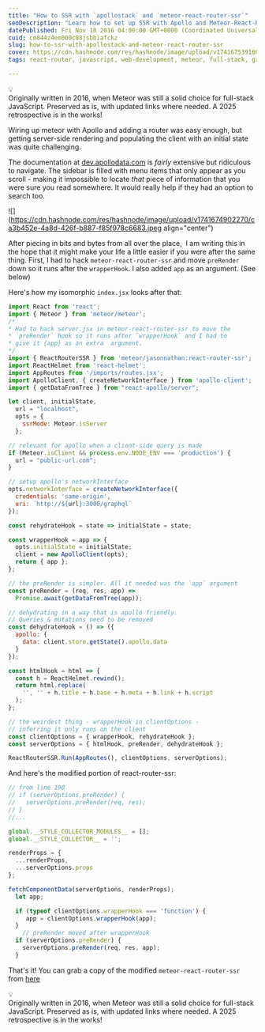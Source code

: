 ```yaml
---
title: "How to SSR with `apollostack` and `meteor-react-router-ssr`"
seoDescription: "Learn how to set up SSR with Apollo and Meteor-React-Router-SSR, handling initial state hydration, preRender hooks, and routing tweaks."
datePublished: Fri Nov 18 2016 04:00:00 GMT+0000 (Coordinated Universal Time)
cuid: cm844z4em000c08jsbbiafckz
slug: how-to-ssr-with-apollostack-and-meteor-react-router-ssr
cover: https://cdn.hashnode.com/res/hashnode/image/upload/v1741675391608/a552d87e-1cc0-4972-a004-9da84651aaf8.webp
tags: react-router, javascript, web-development, meteor, full-stack, graphql, apollo, ssr

---
```


<div data-node-type="callout">
<div data-node-type="callout-emoji">💡</div>
<div data-node-type="callout-text">Originally written in 2016, when Meteor was still a solid choice for full-stack JavaScript. Preserved as is, with updated links where needed. A 2025 retrospective is in the works!</div>
</div>

Wiring up meteor with Apollo and adding a router was easy enough, but getting server-side rendering and populating the client with an initial state was quite challenging.

The documentation at [dev.apollodata.com](http://dev.apollodata.com) is *fairly* extensive but ridiculous to navigate. The sidebar is filled with menu items that only appear as you scroll - making it impossible to locate *that* piece of information that you were sure you read somewhere. It would really help if they had an option to search too.

![](https://cdn.hashnode.com/res/hashnode/image/upload/v1741674902270/ca3b452e-4a8d-426f-b887-f85f978c6683.jpeg align="center")

After piecing in bits and bytes from all over the place,  I am writing this in the hope that it might make your life a little easier if you were after the same thing. First, I had to hack `meteor-react-router-ssr` and move `preRender` down so it runs after the `wrapperHook`. I also added `app` as an argument. (See below)

Here's how my isomorphic `index.jsx` looks after that:

```javascript
import React from 'react';
import { Meteor } from 'meteor/meteor';
/*
* Had to hack server.jsx in meteor-react-router-ssr to move the  
* `preRender` hook so it runs after `wrapperHook` and I had to 
* give it {app} as an extra  argument.
*/
import { ReactRouterSSR } from 'meteor/jasonnathan:react-router-ssr';
import ReactHelmet from 'react-helmet';
import AppRoutes from '/imports/routes.jsx';
import ApolloClient, { createNetworkInterface } from 'apollo-client';
import { getDataFromTree } from "react-apollo/server";

let client, initialState,
  url = "localhost",
  opts = {
    ssrMode: Meteor.isServer
  };

// relevant for apollo when a client-side query is made
if (Meteor.isClient && process.env.NODE_ENV === 'production') {
  url = "public-url.com";
}

// setup apollo's networkInterface
opts.networkInterface = createNetworkInterface({
  credentials: 'same-origin', 
  uri: `http://${url}:3000/graphql`
});

const rehydrateHook = state => initialState = state;

const wrapperHook = app => {
  opts.initialState = initialState;
  client = new ApolloClient(opts);
  return { app };
};

// the preRender is simpler. All it needed was the `app` argument
const preRender = (req, res, app) => 
  Promise.await(getDataFromTree(app));

// dehydrating in a way that is apollo friendly. 
// Queries & mutations need to be removed
const dehydrateHook = () => ({
  apollo: { 
    data: client.store.getState().apollo.data 
  }
});

const htmlHook = html => {
  const h = ReactHelmet.rewind();
  return html.replace(
    '', '' + h.title + h.base + h.meta + h.link + h.script
  );
};

// the weirdest thing - wrapperHook in clientOptions - 
// inferring it only runs on the client
const clientOptions = { wrapperHook, rehydrateHook };
const serverOptions = { htmlHook, preRender, dehydrateHook };

ReactRouterSSR.Run(AppRoutes(), clientOptions, serverOptions);
```

And here's the modified portion of react-router-ssr:

```javascript
// from line 190      
// if (serverOptions.preRender) {
//   serverOptions.preRender(req, res);
// }
//...

global.__STYLE_COLLECTOR_MODULES__ = [];
global.__STYLE_COLLECTOR__ = '';

renderProps = {
  ...renderProps,
  ...serverOptions.props
};

fetchComponentData(serverOptions, renderProps);
  let app;

  if (typeof clientOptions.wrapperHook === 'function') {
     app = clientOptions.wrapperHook(app);
  }
    // preRender moved after wrapperHook
  if (serverOptions.preRender) {
    serverOptions.preRender(req, res, app);
  }
```

That's it! You can grab a copy of the modified `meteor-react-router-ssr` from [here](https://github.com/jasonnathan/meteor-react-router-ssr)

<div data-node-type="callout">
<div data-node-type="callout-emoji">💡</div>
<div data-node-type="callout-text">Originally written in 2016, when Meteor was still a solid choice for full-stack JavaScript. Preserved as is, with updated links where needed. A 2025 retrospective is in the works!</div>
</div>